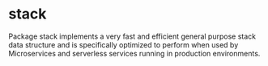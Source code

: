 # stack
Package stack implements a very fast and efficient general purpose stack data structure and is specifically optimized to perform when used by Microservices and serverless services running in production environments.
